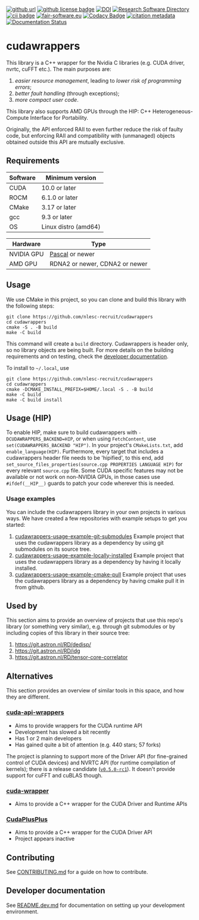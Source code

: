 [![github url](https://img.shields.io/badge/github-url-000.svg?logo=github&labelColor=gray&color=blue)](https://github.com/nlesc-recruit/cudawrappers)
[![github license badge](https://img.shields.io/github/license/nlesc-recruit/cudawrappers)](https://github.com/nlesc-recruit/cudawrappers)
[![DOI](https://zenodo.org/badge/424944643.svg)](https://zenodo.org/badge/latestdoi/424944643)
[![Research Software Directory](https://img.shields.io/badge/rsd-cudawrappers-00a3e3.svg)](https://www.research-software.nl/software/cudawrappers)
[![cii badge](https://bestpractices.coreinfrastructure.org/projects/5686/badge)](https://bestpractices.coreinfrastructure.org/projects/5686)
[![fair-software.eu](https://img.shields.io/badge/fair--software.eu-%E2%97%8F%20%20%E2%97%8F%20%20%E2%97%8F%20%20%E2%97%8F%20%20%E2%97%8F-green)](https://fair-software.eu)
[![Codacy Badge](https://app.codacy.com/project/badge/Grade/d38b0338fda24733ab41a64915af8248)](https://app.codacy.com/gh/nlesc-recruit/cudawrappers/dashboard?utm_source=github.com&amp;utm_medium=referral&amp;utm_content=nlesc-recruit/cudawrappers&amp;utm_campaign=Badge_Grade)
[![citation metadata](https://github.com/nlesc-recruit/cudawrappers/actions/workflows/cffconvert.yml/badge.svg)](https://github.com/nlesc-recruit/cudawrappers/actions/workflows/cffconvert.yml)
[![Documentation Status](https://readthedocs.org/projects/cudawrappers/badge/?version=latest)](https://cudawrappers.readthedocs.io/en/latest/?badge=latest)


# cudawrappers

This library is a C++ wrapper for the Nvidia C libraries (e.g. CUDA driver, nvrtc, cuFFT etc.). The main purposes are:

1. _easier resource management_, leading to _lower risk of programming errors_;
2. _better fault handling_ (through exceptions);
3. _more compact user code_.

This library also supports AMD GPUs through the HIP: C++ Heterogeneous-Compute
Interface for Portability.

Originally, the API enforced RAII to even further reduce the risk of faulty code, but enforcing RAII and compatibility with (unmanaged) objects obtained outside this API are mutually exclusive.

## Requirements

| Software    | Minimum version |
| ----------- | ----------- |
| CUDA        | 10.0 or later |
| ROCM        | 6.1.0 or later |
| CMake       | 3.17 or later |
| gcc         | 9.3 or later  |
| OS          | Linux distro (amd64) |

| Hardware    | Type |
| ----------- | ----------- |
| NVIDIA GPU  | [Pascal](https://www.nvidia.com/en-in/geforce/products/10series/architecture/) or newer|
| AMD GPU     | RDNA2 or newer, CDNA2 or newer |



## Usage

We use CMake in this project, so you can clone and build this library with the following steps:

```shell
git clone https://github.com/nlesc-recruit/cudawrappers
cd cudawrappers
cmake -S . -B build
make -C build
```

This command will create a `build` directory. Cudawrappers is header only, so no library objects are being built.
For more details on the building requirements and on testing, check the [developer documentation](README.dev.md).

To install to `~/.local`, use
```shell
git clone https://github.com/nlesc-recruit/cudawrappers
cd cudawrappers
cmake -DCMAKE_INSTALL_PREFIX=$HOME/.local -S . -B build
make -C build
make -C build install
```

## Usage (HIP)
To enable HIP, make sure to build cudawrappers with
`-DCUDAWRAPPERS_BACKEND=HIP`, or when using `FetchContent`, use
`set(CUDAWRAPPERS_BACKEND "HIP")`.  In your project's `CMakeLists.txt`, add
`enable_language(HIP)`. Furthermore, every target that includes a cudawrappers
header file needs to be 'hipified', to this end, add
`set_source_files_properties(source.cpp PROPERTIES LANGUAGE HIP)` for every
relevant `source.cpp` file. Some CUDA specific features may not be available or
not work on non-NVIDIA GPUs, in those cases use `#ifdef(__HIP__)` guards to
patch your code wherever this is needed.

### Usage examples

You can include the cudawrappers library in your own projects in various ways. We have created a few repositories with example setups to get you started:

1. [cudawrappers-usage-example-git-submodules](https://github.com/nlesc-recruit/cudawrappers-usage-example-git-submodules) Example project that uses the cudawrappers library as a dependency by using git submodules on its source tree.
1. [cudawrappers-usage-example-locally-installed](https://github.com/nlesc-recruit/cudawrappers-usage-example-locally-installed) Example project that uses the cudawrappers library as a dependency by having it locally installed.
1. [cudawrappers-usage-example-cmake-pull](https://github.com/nlesc-recruit/cudawrappers-usage-example-cmake-pull) Example project that uses the cudawrappers library as a dependency by having cmake pull it in from github.

## Used by

This section aims to provide an overview of projects that use this repo's library (or something very similar), e.g. through git submodules or by including copies of this library in their source tree:

1. https://git.astron.nl/RD/dedisp/
1. https://git.astron.nl/RD/idg
1. https://git.astron.nl/RD/tensor-core-correlator

## Alternatives

This section provides an overview of similar tools in this space, and how they are different.

### [cuda-api-wrappers](https://github.com/eyalroz/cuda-api-wrappers)

- Aims to provide wrappers for the CUDA runtime API
- Development has slowed a bit recently
- Has 1 or 2 main developers
- Has gained quite a bit of attention (e.g. 440 stars; 57 forks)

The project is planning to support more of the Driver API (for fine-grained control of CUDA devices) and NVRTC API (for runtime compilation of kernels); there is a release candidate ([`v0.5.0-rc1`](https://github.com/eyalroz/cuda-api-wrappers/tree/v0.5.0-rc1)). It doesn't provide support for cuFFT and cuBLAS though.

### [cuda-wrapper](https://github.com/halmd-org/cuda-wrapper)

- Aims to provide a C++ wrapper for the CUDA Driver and Runtime APIs

### [CudaPlusPlus](https://github.com/apardyl/cudaplusplus)

- Aims to provide a C++ wrapper for the CUDA Driver API
- Project appears inactive

## Contributing

See [CONTRIBUTING.md](https://github.com/nlesc-recruit/cudawrappers/blob/main/CONTRIBUTING.md) for a guide on how to contribute.

## Developer documentation

See [README.dev.md](https://github.com/nlesc-recruit/cudawrappers/blob/main/README.dev.md) for documentation on setting up your development environment.

